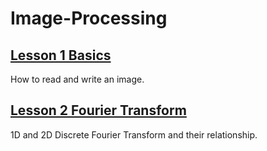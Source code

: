 # Image-Processing
## [Lesson 1 Basics](https://nbviewer.jupyter.org/github/xuemeic/Image-Processing/blob/master/nb/L1Basics.ipynb)
How to read and write an image.
## [Lesson 2 Fourier Transform](https://nbviewer.jupyter.org/github/xuemeic/Image-Processing/blob/master/nb/L2Fourier.ipynb)
1D and 2D Discrete Fourier Transform and their relationship.
